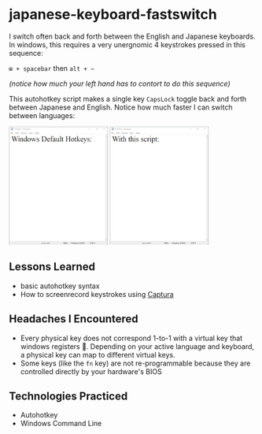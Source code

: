 # japanese-keyboard-fastswitch
I switch often back and forth between the English and Japanese keyboards.
In windows, this requires a very unergnomic 4 keystrokes pressed in this sequence: 

`⊞ + spacebar`   then   `alt + ~`

*(notice how much your left hand has to contort to do this sequence)*

This autohotkey script makes a single key `CapsLock` toggle back and forth between Japanese and English. Notice how much faster I can switch between languages:

![](defaultsmaller.gif) ![](bettersmaller.gif)

## Lessons Learned
- basic autohotkey syntax
- How to screenrecord keystrokes using [Captura](https://mathewsachin.github.io/Captura/)

## Headaches I Encountered
- Every physical key does not correspond 1-to-1 with a virtual key that windows registers 🤯. Depending on your active language and keyboard, a physical key can map to different virtual keys.
- Some keys (like the `fn` key) are not re-programmable because they are controlled directly by your hardware's BIOS

## Technologies Practiced
- Autohotkey
- Windows Command Line